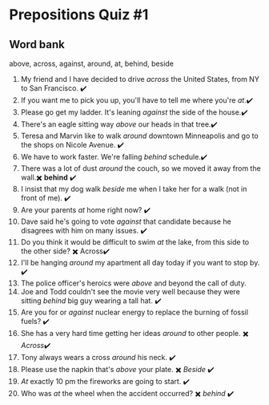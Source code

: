 # Prepositions Quiz #1

## Word bank

above, across, against, around, at, behind, beside

1. My friend and I have decided to drive *across* the United States, from NY to San
Francisco. :heavy_check_mark:
2. If you want me to pick you up, you'll have to tell me where you're *at*.:heavy_check_mark:
3. Please go get my ladder. It's leaning *against* the side of the house.:heavy_check_mark:
4. There's an eagle sitting way *above* our heads in that tree.:heavy_check_mark:
5. Teresa and Marvin like to walk *around* downtown Minneapolis and go to the shops on
Nicole Avenue. :heavy_check_mark:
6. We have to work faster. We're falling *behind* schedule.:heavy_check_mark:
7. There was a lot of dust *around* the couch, so we moved it away from the
wall.:heavy_multiplication_x: **behind** :heavy_check_mark:
8. I insist that my dog walk *beside* me when I take her for a walk (not in front of
me). :heavy_check_mark:
9. Are your parents *at* home right now? :heavy_check_mark:
10. Dave said he's going to vote *against* that candidate because he disagrees with
him on many issues. :heavy_check_mark:
11. Do you think it would be difficult to swim *at* the lake, from this side to
the other side? :heavy_multiplication_x: Across:heavy_check_mark:
12. I'll be hanging *around* my apartment all day today if you want to stop by. :heavy_check_mark:
13. The police officer's heroics were *above* and beyond the call of duty.
14. Joe and Todd couldn't see the movie very well because they were sitting *behind*
big guy wearing a tall hat. :heavy_check_mark:
15. Are you for or *against* nuclear energy to replace the burning of fossil fuels? :heavy_check_mark:
16. She has a very hard time getting her ideas *around* to other people. :heavy_multiplication_x:
*Across*:heavy_check_mark:
17. Tony always wears a cross *around* his neck. :heavy_check_mark:
18. Please use the napkin that's *above* your plate. :heavy_multiplication_x: *Beside* :heavy_check_mark:
19. *At* exactly 10 pm the fireworks are going to start. :heavy_check_mark:
20. Who was *at* the wheel when the accident occurred? :heavy_multiplication_x: *behind* :heavy_check_mark:

